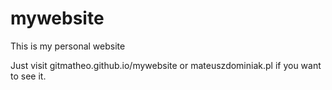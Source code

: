 # mywebsite
This is my personal website

Just visit gitmatheo.github.io/mywebsite or mateuszdominiak.pl if you want to see it.

